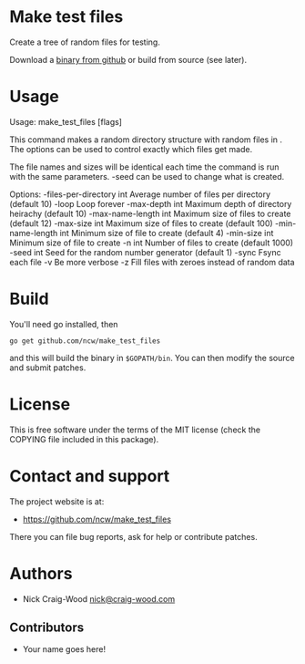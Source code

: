 Make test files
===============

Create a tree of random files for testing.

Download a [binary from github](https://github.com/ncw/make_test_files/releases/latest)
or build from source (see later).

Usage
=====

Usage: make_test_files [flags] <directory>

This command makes a random directory structure with random files in
<directory>.  The options can be used to control exactly which files
get made.

The file names and sizes will be identical each time the command is
run with the same parameters.  -seed can be used to change what is
created.

Options:
  -files-per-directory int
    	Average number of files per directory (default 10)
  -loop
    	Loop forever
  -max-depth int
    	Maximum depth of directory heirachy (default 10)
  -max-name-length int
    	Maximum size of files to create (default 12)
  -max-size int
    	Maximum size of files to create (default 100)
  -min-name-length int
    	Minimum size of file to create (default 4)
  -min-size int
    	Minimum size of file to create
  -n int
    	Number of files to create (default 1000)
  -seed int
    	Seed for the random number generator (default 1)
  -sync
    	Fsync each file
  -v	Be more verbose
  -z	Fill files with zeroes instead of random data

Build
=====

You'll need go installed, then 

    go get github.com/ncw/make_test_files

and this will build the binary in `$GOPATH/bin`.  You can then modify
the source and submit patches.

License
=======

This is free software under the terms of the MIT license (check the
COPYING file included in this package).

Contact and support
===================

The project website is at:

- https://github.com/ncw/make_test_files

There you can file bug reports, ask for help or contribute patches.

Authors
=======

- Nick Craig-Wood <nick@craig-wood.com>

Contributors
------------

- Your name goes here!
